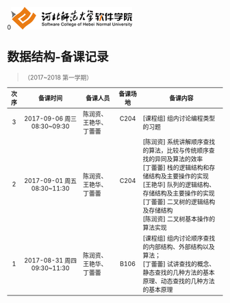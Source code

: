 0![河北师范大学软件学院](../image/logo.png)

#  数据结构-备课记录
> （2017~2018 第一学期） 

|次序| 备课时间                   | 备课人员                | 备课场地 | 备课内容 |
|:---:|:-------------------------:|------------------------|:-------:|---------|
|3|2017-09-06 周三 08:30~09:30|陈润资、王艳华、丁蕾蕾       |C204     |[课程组] 组内讨论编程类型的习题|[陈润资] 讲解有向图中统计结点的出度算法|
|2|2017-09-01 周五 08:30~11:30|陈润资、王艳华、丁蕾蕾       |C204     |[陈润资] 系统讲解顺序查找的算法，比较与传统顺序查找的异同及算法的效率<br/>[丁蕾蕾] 栈的逻辑结构和存储结构及主要操作的实现 <br/>[王艳华] 队列的逻辑结构、存储结构及主要操作的实现 <br/> [丁蕾蕾] 二叉树的逻辑结构及存储结构 <br/>[陈润资] 二叉树基本操作的算法实现|
|1|2017-08-31 周四 09:30~11:30|陈润资、王艳华、丁蕾蕾       |B106     |[课程组] 组内讨论顺序查找的内部结构、外部结构以及算法； <br/>[丁蕾蕾] 试讲查找的概念、静态查找的几种方法的基本原理、动态查找的几种方法的基本原理|
